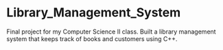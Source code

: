 # Library_Management_System
Final project for my Computer Science II class. Built a library management system that keeps track of books and customers using C++.

